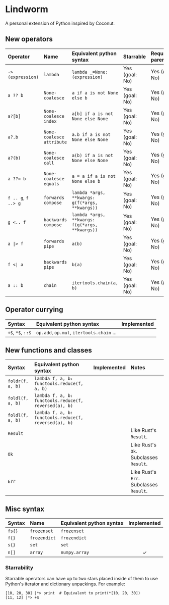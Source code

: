 # Lindworm

A personal extension of Python inspired by Coconut.

## New operators

| Operator            | Name                      | Equivalent python syntax                        | Starrable      | Requires parentheses | Implemented |
| :------------------ | :------------------------ | :---------------------------------------------- | :------------- | :------------------- | :---------: |
| `-> (expression)`   | `lambda`                  | `lambda _=None: (expression)`                   | Yes (goal: No) | Yes (goal: No)       |      ✓      |
| `a ?? b`            | `None-coalesce`           | `a if a is not None else b`                     | Yes (goal: No) | Yes (goal: No)       |      ✓      |
| `a?[b]`             | `None-coalesce index`     | `a[b] if a is not None else None`               | Yes (goal: No) | Yes (goal: No)       |      ✓      |
| `a?.b`              | `None-coalesce attribute` | `a.b if a is not None else None`                | Yes (goal: No) | Yes (goal: No)       |      ✓      |
| `a?(b)`             | `None-coalesce call`      | `a(b) if a is not None else None`               | Yes (goal: No) | Yes (goal: No)       |      ✓      |
| `a ??= b`           | `None-coalesce equals`    | `a = a if a is not None else b`                 | Yes (goal: No) | Yes (goal: No)       |      ✓      |
| `f .. g`, `f ..> g` | `forwards compose`        | `lambda *args, **kwargs: g(f(*args, **kwargs))` | Yes (goal: No) | Yes (goal: No)       |      ✓      |
| `g <.. f`           | `backwards compose`       | `lambda *args, **kwargs: f(g(*args, **kwargs))` | Yes (goal: No) | Yes (goal: No)       |             |
| `a \|> f`           | `forwards pipe`           | `a(b)`                                          | Yes (goal: No) | Yes (goal: No)       |      ✓      |
| `f <\| a`           | `backwards pipe`          | `b(a)`                                          | Yes (goal: No) | Yes (goal: No)       |             |
| `a :: b`            | `chain`                   | `itertools.chain(a, b)`                         | Yes (goal: No) | Yes (goal: No)       |             |

## Operator currying

| Syntax            | Equivalent python syntax                  | Implemented |
| :---------------- | :---------------------------------------- | :---------: |
| `+$`, `*$`, `::$` | `op.add`, `op.mul`, `itertools.chain` ... |             |

## New functions and classes

| Syntax           | Equivalent python syntax                              | Implemented | Notes                                   |
| :--------------- | :---------------------------------------------------- | :---------: | :-------------------------------------- |
| `foldr(f, a, b)` | `lambda f, a, b: functools.reduce(f, a, b)`           |             |                                         |
| `foldl(f, a, b)` | `lambda f, a, b: functools.reduce(f, reversed(a), b)` |             |                                         |
| `foldl(f, a, b)` | `lambda f, a, b: functools.reduce(f, reversed(a), b)` |             |                                         |
| `Result`         |                                                       |             | Like Rust's `Result`.                   |
| `Ok`             |                                                       |             | Like Rust's `Ok`. Subclasses `Result`.  |
| `Err`            |                                                       |             | Like Rust's `Err`. Subclasses `Result`. |

## Misc syntax

| Syntax | Name         | Equivalent python syntax | Implemented |
| :----- | :----------- | :----------------------- | :---------: |
| `fs{}` | `frozenset`  | `frozenset`              |             |
| `f{}`  | `frozendict` | `frozendict`             |             |
| `s{}`  | `set`        | `set`                    |             |
| `n[]`  | `array`      | `numpy.array`            |      ✓      |

### Starrability

Starrable operators can have up to two stars placed inside of them to use Python's iterator and dictionary unpackings. For example:

    [10, 20, 30] |*> print  # Equivalent to print(*[10, 20, 30])
    [11, 12] |*> +$
